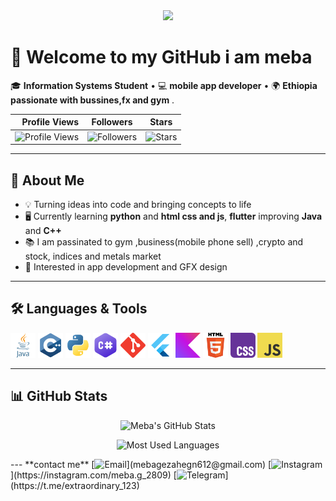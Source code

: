 <div align="center">
  <img src="https://readme-typing-svg.herokuapp.com?font=Consolas&size=34&duration=3500&pause=1200&color=00FFCC&background=00000000&center=true&vCenter=true&width=900&height=80&lines=Welcome+to+my+GitHub+🤖;I+am+called+Meba+⚡" />
</div>

# 🚀 Welcome to my GitHub i am meba

🎓 **Information Systems Student** • 💻 **mobile app developer** • 🌍 **Ethiopia**  
**passionate with bussines,fx and gym** .

<div align="center">

| Profile Views | Followers | Stars |
|---:|:---:|:---:|
| ![Profile Views](https://komarev.com/ghpvc/?username=mebago) | ![Followers](https://img.shields.io/github/followers/mebago?label=Followers&style=flat) | ![Stars](https://img.shields.io/github/stars/mebago?label=Stars&style=flat) |

</div>

---

## 🚀 About Me
- 💡 Turning ideas into code and bringing concepts to life  
- 🖥️ Currently learning **python** and **html css and js**, **flutter** improving **Java** and **C++**  
- 📚 I am passinated to gym ,business(mobile phone sell) ,crypto and stock, indices and metals market 
- 🎨 Interested in app development and GFX design 

---

## 🛠️ Languages & Tools
<p>
<img height="40" src="https://raw.githubusercontent.com/github/explore/main/topics/java/java.png" alt="Java">
<img height="40" src="https://raw.githubusercontent.com/github/explore/main/topics/cpp/cpp.png" alt="C++">
<img height="40" src="https://raw.githubusercontent.com/github/explore/main/topics/python/python.png" alt="Python">
<img height="40" src="https://raw.githubusercontent.com/github/explore/main/topics/csharp/csharp.png" alt="C#">
<img height="40" src="https://raw.githubusercontent.com/github/explore/main/topics/git/git.png" alt="Git">
<img height="40" src="https://raw.githubusercontent.com/github/explore/main/topics/flutter/flutter.png" alt="Flutter">
  <img height="40" src="https://raw.githubusercontent.com/github/explore/main/topics/kotlin/kotlin.png" alt="Kotlin">
  <img height="40" src="https://raw.githubusercontent.com/github/explore/main/topics/html/html.png" alt="HTML">
  <img height="40" src="https://raw.githubusercontent.com/github/explore/main/topics/css/css.png" alt="CSS">
  <img height="40" src="https://raw.githubusercontent.com/github/explore/main/topics/javascript/javascript.png" alt="JavaScript">
</p>

---

## 📊 GitHub Stats
<!-- GitHub Stats -->
<div align="center">

![Meba's GitHub Stats](https://github-readme-stats.vercel.app/api?username=mebago&show_icons=true&count_private=true&theme=dark&hide_border=false&include_all_commits=true)

![Most Used Languages](https://github-readme-stats.vercel.app/api/top-langs/?username=mebago&langs_count=5&layout=compact&theme=dark&hide_border=false)

</div>
---
**contact me** 
[<img src="https://cdn.jsdelivr.net/npm/simple-icons@v10/icons/gmail.svg" width="40" title="Email">](mebagezahegn612@gmail.com)
[<img src="https://cdn.jsdelivr.net/npm/simple-icons@v10/icons/instagram.svg" width="40" title="Instagram">](https://instagram.com/meba.g_2809)
[<img src="https://cdn.jsdelivr.net/npm/simple-icons@v10/icons/telegram.svg" width="40" title="Telegram">](https://t.me/extraordinary_123)




